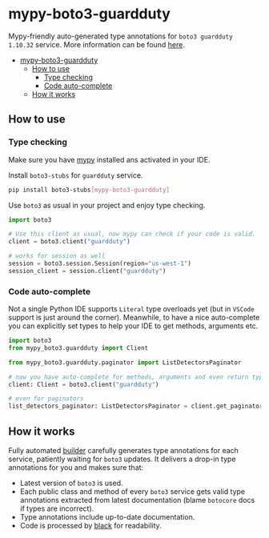 # mypy-boto3-guardduty

Mypy-friendly auto-generated type annotations for `boto3 guardduty 1.10.32` service.
More information can be found [here](https://github.com/vemel/mypy_boto3).

- [mypy-boto3-guardduty](#mypy-boto3-guardduty)
  - [How to use](#how-to-use)
    - [Type checking](#type-checking)
    - [Code auto-complete](#code-auto-complete)
  - [How it works](#how-it-works)

## How to use

### Type checking

Make sure you have [mypy](https://github.com/python/mypy) installed ans activated in your IDE.

Install `boto3-stubs` for `guardduty` service.

```bash
pip install boto3-stubs[mypy-boto3-guardduty]
```

Use `boto3` as usual in your project and enjoy type checking.

```python
import boto3

# Use this client as usual, now mypy can check if your code is valid.
client = boto3.client("guardduty")

# works for session as well
session = boto3.session.Session(region="us-west-1")
session_client = session.client("guardduty")

```

### Code auto-complete

Not a single Python IDE supports `Literal` type overloads yet (but in `VSCode` support is just around the corner).
Meanwhile, to have a nice auto-complete you can explicitly set types to help your IDE to get methods, arguments etc.

```python
import boto3
from mypy_boto3.guardduty import Client

from mypy_boto3.guardduty.paginator import ListDetectorsPaginator

# now you have auto-complete for methods, arguments and even return types
client: Client = boto3.client("guardduty")

# even for paginators
list_detectors_paginator: ListDetectorsPaginator = client.get_paginator("list_detectors")
```

## How it works

Fully automated [builder](https://github.com/vemel/mypy_boto3) carefully generates
type annotations for each service, patiently waiting for `boto3` updates. It delivers
a drop-in type annotations for you and makes sure that:

- Latest version of `boto3` is used.
- Each public class and method of every `boto3` service gets valid type annotations
  extracted from latest documentation (blame `botocore` docs if types are incorrect).
- Type annotations include up-to-date documentation.
- Code is processed by [black](https://github.com/psf/black) for readability.